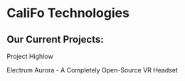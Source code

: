 # CaliFo Technologies

## Our Current Projects:
<p>Project Highlow</p>
<p>Electrum Aurora - A Completely Open-Source VR Headset</p>
